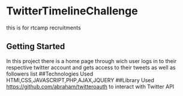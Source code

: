 # TwitterTimelineChallenge
this is for rtcamp recruitments
## Getting Started
In this project there is a home page through wich user logs in to their respective twitter account and gets access to their tweets as well as followers list
##Technologies Used 
HTMl,CSS,JAVASCRIPT,PHP,AJAX,JQUERY
##Library Used
https://github.com/abraham/twitteroauth to interact with Twitter API
